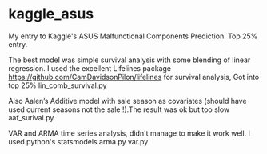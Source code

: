 kaggle_asus
===========

My entry to Kaggle's ASUS Malfunctional Components Prediction. Top 25% entry.


The best model was simple survival analysis with some blending of linear regression. I used the excellent Lifelines package https://github.com/CamDavidsonPilon/lifelines for survival analysis, Got into top 25%
lin_comb_survival.py

Also Aalen’s Additive model with sale season as covariates (should have used current seasons not the sale !).The result was ok but too slow
aaf_surival.py

VAR and ARMA time series analysis, didn't manage to make it work well. I used python's statsmodels
arma.py
var.py



